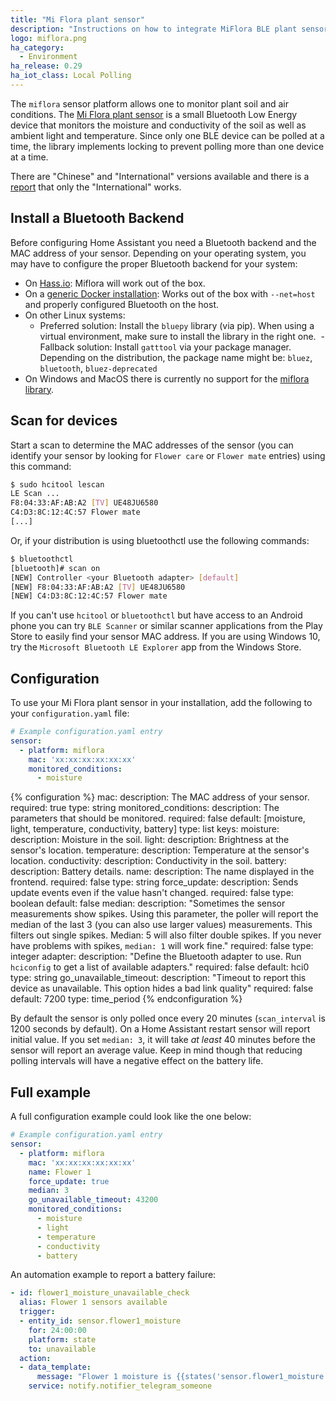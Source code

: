 ```yaml
---
title: "Mi Flora plant sensor"
description: "Instructions on how to integrate MiFlora BLE plant sensor with Home Assistant."
logo: miflora.png
ha_category:
  - Environment
ha_release: 0.29
ha_iot_class: Local Polling
---
```


The `miflora` sensor platform allows one to monitor plant soil and air conditions. The [Mi Flora plant sensor](https://gadget-freakz.com/product/xiaomi-mi-flora-plant-sensor/) is a small Bluetooth Low Energy device that monitors the moisture and conductivity of the soil as well as ambient light and temperature. Since only one BLE device can be polled at a time, the library implements locking to prevent polling more than one device at a time.

There are "Chinese" and "International" versions available and there is a [report](https://community.home-assistant.io/t/miflora-showing-data-unknown/19550/8) that only the "International" works.

## Install a Bluetooth Backend

Before configuring Home Assistant you need a Bluetooth backend and the MAC address of your sensor. Depending on your operating system, you may have to configure the proper Bluetooth backend for your system:

- On [Hass.io](/hassio/installation/): Miflora will work out of the box.
- On a [generic Docker installation](/docs/installation/docker/): Works out of the box with `--net=host` and properly configured Bluetooth on the host.
- On other Linux systems:
  - Preferred solution: Install the `bluepy` library (via pip). When using a virtual environment, make sure to install the library in the right one.
  - Fallback solution: Install `gatttool` via your package manager. Depending on the distribution, the package name might be: `bluez`, `bluetooth`, `bluez-deprecated`
- On Windows and MacOS there is currently no support for the [miflora library](https://github.com/open-homeautomation/miflora/).

## Scan for devices

Start a scan to determine the MAC addresses of the sensor (you can identify your sensor by looking for `Flower care` or `Flower mate` entries) using this command:

```bash
$ sudo hcitool lescan
LE Scan ...
F8:04:33:AF:AB:A2 [TV] UE48JU6580
C4:D3:8C:12:4C:57 Flower mate
[...]
```

Or, if your distribution is using bluetoothctl use the following commands:

```bash
$ bluetoothctl
[bluetooth]# scan on
[NEW] Controller <your Bluetooth adapter> [default]
[NEW] F8:04:33:AF:AB:A2 [TV] UE48JU6580
[NEW] C4:D3:8C:12:4C:57 Flower mate
```

If you can't use `hcitool` or `bluetoothctl` but have access to an Android phone you can try `BLE Scanner` or similar scanner applications from the Play Store to easily find your sensor MAC address. If you are using Windows 10, try the `Microsoft Bluetooth LE Explorer` app from the Windows Store.

## Configuration

To use your Mi Flora plant sensor in your installation, add the following to your `configuration.yaml` file:

```yaml
# Example configuration.yaml entry
sensor:
  - platform: miflora
    mac: 'xx:xx:xx:xx:xx:xx'
    monitored_conditions:
      - moisture
```

{% configuration %}
mac:
  description: The MAC address of your sensor.
  required: true
  type: string
monitored_conditions:
  description: The parameters that should be monitored.
  required: false
  default: [moisture, light, temperature, conductivity, battery]
  type: list
  keys:
    moisture:
      description: Moisture in the soil.
    light:
      description: Brightness at the sensor's location.
    temperature:
      description: Temperature at the sensor's location.
    conductivity:
      description: Conductivity in the soil.
    battery:
      description: Battery details.
name:
  description: The name displayed in the frontend.
  required: false
  type: string
force_update:
  description: Sends update events even if the value hasn't changed.
  required: false
  type: boolean
  default: false
median:
  description: "Sometimes the sensor measurements show spikes. Using this parameter, the poller will report the median of the last 3 (you can also use larger values) measurements. This filters out single spikes. Median: 5 will also filter double spikes. If you never have problems with spikes, `median: 1` will work fine."
  required: false
  type: integer
adapter:
  description: "Define the Bluetooth adapter to use. Run `hciconfig` to get a list of available adapters."
  required: false
  default: hci0
  type: string
go_unavailable_timeout:
  description: "Timeout to report this device as unavailable. This option hides a bad link quality"
  required: false
  default: 7200
  type: time_period
{% endconfiguration %}

<div class='note warning'>

By default the sensor is only polled once every 20 minutes (`scan_interval` is 1200 seconds by default). On a Home Assistant restart sensor will report initial value. If you set `median: 3`, it will take _at least_ 40 minutes before the sensor will report an average value. Keep in mind though that reducing polling intervals will have a negative effect on the battery life.

</div>

## Full example

A full configuration example could look like the one below:

```yaml
# Example configuration.yaml entry
sensor:
  - platform: miflora
    mac: 'xx:xx:xx:xx:xx:xx'
    name: Flower 1
    force_update: true    
    median: 3
    go_unavailable_timeout: 43200
    monitored_conditions:
      - moisture
      - light
      - temperature
      - conductivity
      - battery
```
An automation example to report a battery failure:

```yaml
- id: flower1_moisture_unavailable_check
  alias: Flower 1 sensors available
  trigger:
  - entity_id: sensor.flower1_moisture
    for: 24:00:00
    platform: state
    to: unavailable
  action:
  - data_template:
      message: "Flower 1 moisture is {{states('sensor.flower1_moisture') }} for more than 24 hours"
    service: notify.notifier_telegram_someone
```
